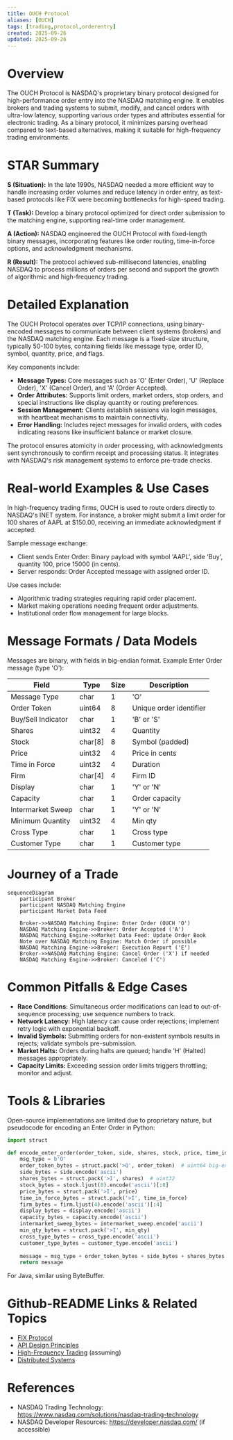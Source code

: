 ```yaml
---
title: OUCH Protocol
aliases: [OUCH]
tags: [trading,protocol,orderentry]
created: 2025-09-26
updated: 2025-09-26
---
```


# Overview

The OUCH Protocol is NASDAQ's proprietary binary protocol designed for high-performance order entry into the NASDAQ matching engine. It enables brokers and trading systems to submit, modify, and cancel orders with ultra-low latency, supporting various order types and attributes essential for electronic trading. As a binary protocol, it minimizes parsing overhead compared to text-based alternatives, making it suitable for high-frequency trading environments.

# STAR Summary

**S (Situation):** In the late 1990s, NASDAQ needed a more efficient way to handle increasing order volumes and reduce latency in order entry, as text-based protocols like FIX were becoming bottlenecks for high-speed trading.

**T (Task):** Develop a binary protocol optimized for direct order submission to the matching engine, supporting real-time order management.

**A (Action):** NASDAQ engineered the OUCH Protocol with fixed-length binary messages, incorporating features like order routing, time-in-force options, and acknowledgment mechanisms.

**R (Result):** The protocol achieved sub-millisecond latencies, enabling NASDAQ to process millions of orders per second and support the growth of algorithmic and high-frequency trading.

# Detailed Explanation

The OUCH Protocol operates over TCP/IP connections, using binary-encoded messages to communicate between client systems (brokers) and the NASDAQ matching engine. Each message is a fixed-size structure, typically 50-100 bytes, containing fields like message type, order ID, symbol, quantity, price, and flags.

Key components include:
- **Message Types:** Core messages such as 'O' (Enter Order), 'U' (Replace Order), 'X' (Cancel Order), and 'A' (Order Accepted).
- **Order Attributes:** Supports limit orders, market orders, stop orders, and special instructions like display quantity or routing preferences.
- **Session Management:** Clients establish sessions via login messages, with heartbeat mechanisms to maintain connectivity.
- **Error Handling:** Includes reject messages for invalid orders, with codes indicating reasons like insufficient balance or market closure.

The protocol ensures atomicity in order processing, with acknowledgments sent synchronously to confirm receipt and processing status. It integrates with NASDAQ's risk management systems to enforce pre-trade checks.

# Real-world Examples & Use Cases

In high-frequency trading firms, OUCH is used to route orders directly to NASDAQ's INET system. For instance, a broker might submit a limit order for 100 shares of AAPL at $150.00, receiving an immediate acknowledgment if accepted.

Sample message exchange:
- Client sends Enter Order: Binary payload with symbol 'AAPL', side 'Buy', quantity 100, price 15000 (in cents).
- Server responds: Order Accepted message with assigned order ID.

Use cases include:
- Algorithmic trading strategies requiring rapid order placement.
- Market making operations needing frequent order adjustments.
- Institutional order flow management for large blocks.

# Message Formats / Data Models

Messages are binary, with fields in big-endian format. Example Enter Order message (type 'O'):

| Field | Type | Size | Description |
|-------|------|------|-------------|
| Message Type | char | 1 | 'O' |
| Order Token | uint64 | 8 | Unique order identifier |
| Buy/Sell Indicator | char | 1 | 'B' or 'S' |
| Shares | uint32 | 4 | Quantity |
| Stock | char[8] | 8 | Symbol (padded) |
| Price | uint32 | 4 | Price in cents |
| Time in Force | uint32 | 4 | Duration |
| Firm | char[4] | 4 | Firm ID |
| Display | char | 1 | 'Y' or 'N' |
| Capacity | char | 1 | Order capacity |
| Intermarket Sweep | char | 1 | 'Y' or 'N' |
| Minimum Quantity | uint32 | 4 | Min qty |
| Cross Type | char | 1 | Cross type |
| Customer Type | char | 1 | Customer type |

# Journey of a Trade

```mermaid
sequenceDiagram
    participant Broker
    participant NASDAQ Matching Engine
    participant Market Data Feed

    Broker->>NASDAQ Matching Engine: Enter Order (OUCH 'O')
    NASDAQ Matching Engine->>Broker: Order Accepted ('A')
    NASDAQ Matching Engine->>Market Data Feed: Update Order Book
    Note over NASDAQ Matching Engine: Match Order if possible
    NASDAQ Matching Engine->>Broker: Execution Report ('E')
    Broker->>NASDAQ Matching Engine: Cancel Order ('X') if needed
    NASDAQ Matching Engine->>Broker: Canceled ('C')
```

# Common Pitfalls & Edge Cases

- **Race Conditions:** Simultaneous order modifications can lead to out-of-sequence processing; use sequence numbers to track.
- **Network Latency:** High latency can cause order rejections; implement retry logic with exponential backoff.
- **Invalid Symbols:** Submitting orders for non-existent symbols results in rejects; validate symbols pre-submission.
- **Market Halts:** Orders during halts are queued; handle 'H' (Halted) messages appropriately.
- **Capacity Limits:** Exceeding session order limits triggers throttling; monitor and adjust.

# Tools & Libraries

Open-source implementations are limited due to proprietary nature, but pseudocode for encoding an Enter Order in Python:

```python
import struct

def encode_enter_order(order_token, side, shares, stock, price, time_in_force, firm, display, capacity, intermarket_sweep, min_qty, cross_type, customer_type):
    msg_type = b'O'
    order_token_bytes = struct.pack('>Q', order_token)  # uint64 big-endian
    side_bytes = side.encode('ascii')
    shares_bytes = struct.pack('>I', shares)  # uint32
    stock_bytes = stock.ljust(8).encode('ascii')[:8]
    price_bytes = struct.pack('>I', price)
    time_in_force_bytes = struct.pack('>I', time_in_force)
    firm_bytes = firm.ljust(4).encode('ascii')[:4]
    display_bytes = display.encode('ascii')
    capacity_bytes = capacity.encode('ascii')
    intermarket_sweep_bytes = intermarket_sweep.encode('ascii')
    min_qty_bytes = struct.pack('>I', min_qty)
    cross_type_bytes = cross_type.encode('ascii')
    customer_type_bytes = customer_type.encode('ascii')
    
    message = msg_type + order_token_bytes + side_bytes + shares_bytes + stock_bytes + price_bytes + time_in_force_bytes + firm_bytes + display_bytes + capacity_bytes + intermarket_sweep_bytes + min_qty_bytes + cross_type_bytes + customer_type_bytes
    return message
```

For Java, similar using ByteBuffer.

# Github-README Links & Related Topics

- [FIX Protocol](../fix-protocol/README.md)
- [API Design Principles](../api-design-principles/)
- [High-Frequency Trading](../high-frequency-trading/) (assuming)
- [Distributed Systems](../distributed-systems/README.md)

# References

- NASDAQ Trading Technology: https://www.nasdaq.com/solutions/nasdaq-trading-technology
- NASDAQ Developer Resources: https://developer.nasdaq.com/ (if accessible)